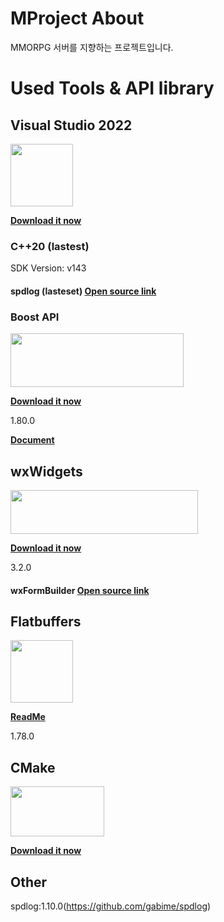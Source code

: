 # MProject About

MMORPG 서버를 지향하는 프로젝트입니다.

# Used Tools & API library

## Visual Studio 2022
<img src="https://user-images.githubusercontent.com/47653276/162651383-6d27bc73-0906-435e-9f11-5acd59d5793a.png" width="100" height="100"/>

**[Download it now](https://visualstudio.microsoft.com/vs/)**

### C++20 (lastest)
<summary>SDK Version: v143</summary>

#### spdlog (lasteset) **[Open source link](https://github.com/gabime/spdlog)**


### Boost API
<img src="https://user-images.githubusercontent.com/47653276/162651411-11b80b8f-213b-4695-a53d-e6ed9e028dd4.png" width="277" height="86"/>

**[Download it now](https://www.boost.org/users/history/version_1_80_0.html)**

<summary>1.80.0</summary>

**[Document](https://www.boost.org/doc/libs/1_80_0/)**


## wxWidgets
<img src="https://user-images.githubusercontent.com/47653276/189046826-ddb9fe52-1239-48bd-a144-1c09d0c88b04.png" width="300" height="70"/>

**[Download it now](https://www.wxwidgets.org/downloads/)**

<summary>3.2.0</summary>

#### wxFormBuilder **[Open source link](https://github.com/wxFormBuilder)**


## Flatbuffers
<img src="https://user-images.githubusercontent.com/47653276/164363866-f4041e94-9e36-40de-aabb-5179bf4069b3.png" width="100" height="100"/>

**[ReadMe](https://google.github.io/flatbuffers/flatbuffers_guide_building.html)**

<summary>1.78.0</summary>

## CMake
<img src="https://user-images.githubusercontent.com/47653276/164363514-4ec93aae-4bfb-4512-a88f-6697682a5834.png" width="150" height="80"/>

**[Download it now](https://cmake.org/download/)**


## Other

spdlog:1.10.0(https://github.com/gabime/spdlog)

